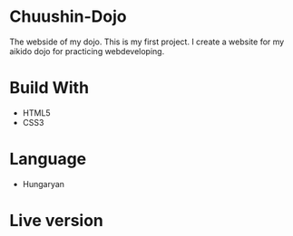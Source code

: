 # Chuushin-Dojo
The webside of my dojo.
This is my first project. I create a website for my aikido dojo for practicing webdeveloping.

# Build With

  - HTML5
  - CSS3
# Language
  - Hungaryan
  
# Live version
